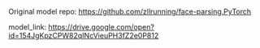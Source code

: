 Original model repo: https://github.com/zllrunning/face-parsing.PyTorch

model_link: https://drive.google.com/open?id=154JgKpzCPW82qINcVieuPH3fZ2e0P812
